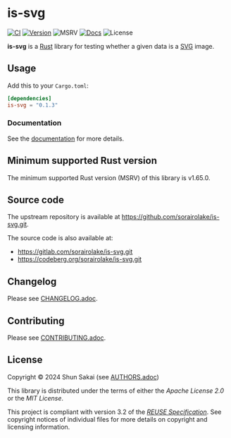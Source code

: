<!--
SPDX-FileCopyrightText: 2024 Shun Sakai

SPDX-License-Identifier: Apache-2.0 OR MIT
-->

# is-svg

[![CI][ci-badge]][ci-url]
[![Version][version-badge]][version-url]
![MSRV][msrv-badge]
[![Docs][docs-badge]][docs-url]
![License][license-badge]

**is-svg** is a [Rust] library for testing whether a given data is a [SVG]
image.

## Usage

Add this to your `Cargo.toml`:

```toml
[dependencies]
is-svg = "0.1.3"
```

### Documentation

See the [documentation][docs-url] for more details.

## Minimum supported Rust version

The minimum supported Rust version (MSRV) of this library is v1.65.0.

## Source code

The upstream repository is available at
<https://github.com/sorairolake/is-svg.git>.

The source code is also available at:

- <https://gitlab.com/sorairolake/is-svg.git>
- <https://codeberg.org/sorairolake/is-svg.git>

## Changelog

Please see [CHANGELOG.adoc].

## Contributing

Please see [CONTRIBUTING.adoc].

## License

Copyright &copy; 2024 Shun Sakai (see [AUTHORS.adoc])

This library is distributed under the terms of either the _Apache License 2.0_
or the _MIT License_.

This project is compliant with version 3.2 of the [_REUSE Specification_]. See
copyright notices of individual files for more details on copyright and
licensing information.

[ci-badge]: https://img.shields.io/github/actions/workflow/status/sorairolake/is-svg/CI.yaml?branch=develop&style=for-the-badge&logo=github&label=CI
[ci-url]: https://github.com/sorairolake/is-svg/actions?query=branch%3Adevelop+workflow%3ACI++
[version-badge]: https://img.shields.io/crates/v/is-svg?style=for-the-badge&logo=rust
[version-url]: https://crates.io/crates/is-svg
[msrv-badge]: https://img.shields.io/crates/msrv/is-svg?style=for-the-badge&logo=rust
[docs-badge]: https://img.shields.io/docsrs/is-svg?style=for-the-badge&logo=docsdotrs&label=Docs.rs
[docs-url]: https://docs.rs/is-svg
[license-badge]: https://img.shields.io/crates/l/is-svg?style=for-the-badge
[Rust]: https://www.rust-lang.org/
[SVG]: https://www.w3.org/Graphics/SVG/
[CHANGELOG.adoc]: CHANGELOG.adoc
[CONTRIBUTING.adoc]: CONTRIBUTING.adoc
[AUTHORS.adoc]: AUTHORS.adoc
[_REUSE Specification_]: https://reuse.software/spec/
